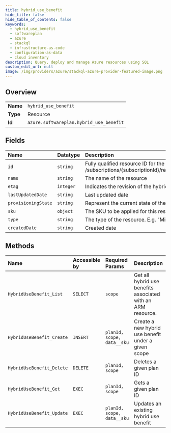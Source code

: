 ```yaml
---
title: hybrid_use_benefit
hide_title: false
hide_table_of_contents: false
keywords:
  - hybrid_use_benefit
  - softwareplan
  - azure    
  - stackql
  - infrastructure-as-code
  - configuration-as-data
  - cloud inventory
description: Query, deploy and manage Azure resources using SQL
custom_edit_url: null
image: /img/providers/azure/stackql-azure-provider-featured-image.png
---
```

  
    

## Overview
<table><tbody>
<tr><td><b>Name</b></td><td><code>hybrid_use_benefit</code></td></tr>
<tr><td><b>Type</b></td><td>Resource</td></tr>
<tr><td><b>Id</b></td><td><code>azure.softwareplan.hybrid_use_benefit</code></td></tr>
</tbody></table>

## Fields
| Name | Datatype | Description |
|:-----|:---------|:------------|
| `id` | `string` | Fully qualified resource ID for the resource. Ex - /subscriptions/&#123;subscriptionId&#125;/resourceGroups/&#123;resourceGroupName&#125;/providers/&#123;resourceProviderNamespace&#125;/&#123;resourceType&#125;/&#123;resourceName&#125; |
| `name` | `string` | The name of the resource |
| `etag` | `integer` | Indicates the revision of the hybrid use benefit |
| `lastUpdatedDate` | `string` | Last updated date |
| `provisioningState` | `string` | Represent the current state of the Reservation. |
| `sku` | `object` | The SKU to be applied for this resource |
| `type` | `string` | The type of the resource. E.g. "Microsoft.Compute/virtualMachines" or "Microsoft.Storage/storageAccounts" |
| `createdDate` | `string` | Created date |
## Methods
| Name | Accessible by | Required Params | Description |
|:-----|:--------------|:----------------|:------------|
| `HybridUseBenefit_List` | `SELECT` | `scope` | Get all hybrid use benefits associated with an ARM resource. |
| `HybridUseBenefit_Create` | `INSERT` | `planId, scope, data__sku` | Create a new hybrid use benefit under a given scope |
| `HybridUseBenefit_Delete` | `DELETE` | `planId, scope` | Deletes a given plan ID |
| `HybridUseBenefit_Get` | `EXEC` | `planId, scope` | Gets a given plan ID |
| `HybridUseBenefit_Update` | `EXEC` | `planId, scope, data__sku` | Updates an existing hybrid use benefit |
